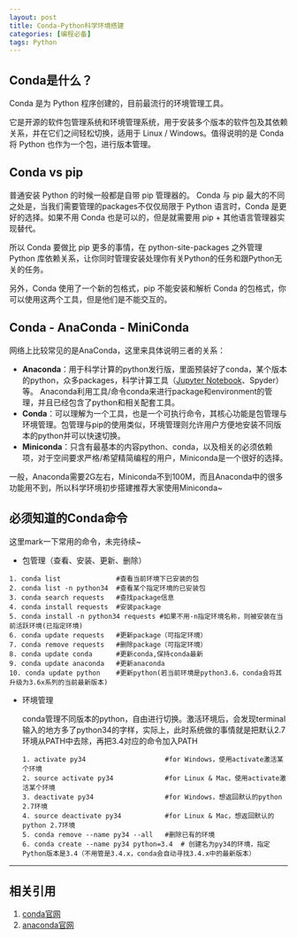 ```yaml
---
layout: post
title: Conda-Python科学环境搭建
categories: [编程必备]
tags: Python
---
```


## Conda是什么？
Conda 是为 Python 程序创建的，目前最流行的环境管理工具。

它是开源的软件包管理系统和环境管理系统，用于安装多个版本的软件包及其依赖关系，并在它们之间轻松切换，适用于 Linux / Windows。值得说明的是 Conda 将 Python 也作为一个包，进行版本管理。

## Conda vs pip
普通安装 Python 的时候一般都是自带 pip 管理器的。 Conda 与 pip 最大的不同之处是，当我们需要管理的packages不仅仅局限于 Python 语言时，Conda 是更好的选择。如果不用 Conda 也是可以的，但是就需要用 pip + 其他语言管理器实现替代。

所以 Conda 要做比 pip 更多的事情，在 python-site-packages 之外管理 Python 库依赖关系，让你同时管理安装处理你有关Python的任务和跟Python无关的任务。

另外，Conda 使用了一个新的包格式，pip 不能安装和解析 Conda 的包格式，你可以使用这两个工具，但是他们是不能交互的。

## Conda - AnaConda - MiniConda
网络上比较常见的是AnaConda，这里来具体说明三者的关系：

- **Anaconda**：用于科学计算的python发行版，里面预装好了conda，某个版本的python，众多packages，科学计算工具（[Jupyter Notebook](/blog/JupyterNotebook.html)、Spyder）等。 Anaconda利用工具/命令conda来进行package和environment的管理，并且已经包含了python和相关配套工具。
- **Conda**：可以理解为一个工具，也是一个可执行命令，其核心功能是包管理与环境管理。包管理与pip的使用类似，环境管理则允许用户方便地安装不同版本的python并可以快速切换。
- **Miniconda**：只含有最基本的内容python、conda，以及相关的必须依赖项，对于空间要求严格/希望精简编程的用户，Miniconda是一个很好的选择。

一般，Anaconda需要2G左右，Miniconda不到100M，而且Anaconda中的很多功能用不到，所以科学环境初步搭建推荐大家使用Miniconda~


## 必须知道的Conda命令
这里mark一下常用的命令，未完待续~

- 包管理（查看、安装、更新、删除）
```
1. conda list              #查看当前环境下已安装的包
2. conda list -n python34  #查看某个指定环境的已安装包
3. conda search requests   #查找package信息
4. conda install requests  #安装package
5. conda install -n python34 requests #如果不用-n指定环境名称，则被安装在当前活跃环境(已指定环境)
6. conda update requests   #更新package（可指定环境）
7. conda remove requests   #删除package（可指定环境）
8. conda update conda      #更新conda,保持conda最新
9. conda update anaconda   #更新anaconda
10. conda update python    #更新python(若当前环境是python3.6，conda会将其升级为3.6x系列的当前最新版本)
```


- 环境管理

    conda管理不同版本的python，自由进行切换。激活环境后，会发现terminal输入的地方多了python34的字样，实际上，此时系统做的事情就是把默认2.7环境从PATH中去除，再把3.4对应的命令加入PATH
    ```
    1. activate py34                    #for Windows，使用activate激活某个环境
    2. source activate py34             #for Linux & Mac，使用activate激活某个环境
    3. deactivate py34                  #for Windows，想返回默认的python 2.7环境
    4. source deactivate py34           #for Linux & Mac，想返回默认的python 2.7环境
    5. conda remove --name py34 --all   #删除已有的环境
    6. conda create --name py34 python=3.4  # 创建名为py34的环境，指定Python版本是3.4（不用管是3.4.x，conda会自动寻找3.4.x中的最新版本）
    ```


---
## 相关引用
1. [conda官网](https://conda.io/en/latest/)
2. [anaconda官网](https://www.anaconda.com/)